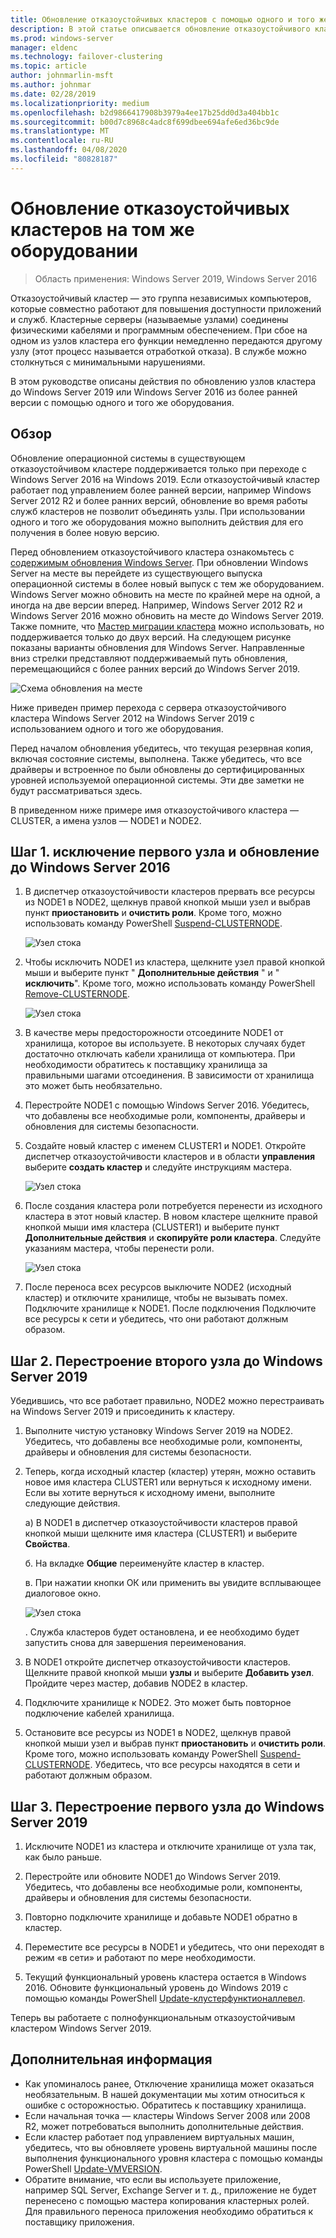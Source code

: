 ```yaml
---
title: Обновление отказоустойчивых кластеров с помощью одного и того же оборудования
description: В этой статье описывается обновление отказоустойчивого кластера с двумя узлами с использованием того же оборудования.
ms.prod: windows-server
manager: eldenc
ms.technology: failover-clustering
ms.topic: article
author: johnmarlin-msft
ms.author: johnmar
ms.date: 02/28/2019
ms.localizationpriority: medium
ms.openlocfilehash: b2d9866417908b3979a4ee17b25dd0d3a404bb1c
ms.sourcegitcommit: b00d7c8968c4adc8f699dbee694afe6ed36bc9de
ms.translationtype: MT
ms.contentlocale: ru-RU
ms.lasthandoff: 04/08/2020
ms.locfileid: "80828187"
---
```

# <a name="upgrading-failover-clusters-on-the-same-hardware"></a>Обновление отказоустойчивых кластеров на том же оборудовании

> Область применения: Windows Server 2019, Windows Server 2016

Отказоустойчивый кластер — это группа независимых компьютеров, которые совместно работают для повышения доступности приложений и служб. Кластерные серверы (называемые узлами) соединены физическими кабелями и программным обеспечением. При сбое на одном из узлов кластера его функции немедленно передаются другому узлу (этот процесс называется отработкой отказа). В службе можно столкнуться с минимальными нарушениями.

В этом руководстве описаны действия по обновлению узлов кластера до Windows Server 2019 или Windows Server 2016 из более ранней версии с помощью одного и того же оборудования.

## <a name="overview"></a>Обзор

Обновление операционной системы в существующем отказоустойчивом кластере поддерживается только при переходе с Windows Server 2016 на Windows 2019.  Если отказоустойчивый кластер работает под управлением более ранней версии, например Windows Server 2012 R2 и более ранних версий, обновление во время работы служб кластеров не позволит объединять узлы.  При использовании одного и того же оборудования можно выполнить действия для его получения в более новую версию.  

Перед обновлением отказоустойчивого кластера ознакомьтесь с [содержимым обновления Windows Server](../upgrade/upgrade-overview.md).  При обновлении Windows Server на месте вы перейдете из существующего выпуска операционной системы в более новый выпуск с тем же оборудованием. Windows Server можно обновить на месте по крайней мере на одной, а иногда на две версии вперед. Например, Windows Server 2012 R2 и Windows Server 2016 можно обновить на месте до Windows Server 2019.  Также помните, что [Мастер миграции кластера](https://blogs.msdn.microsoft.com/clustering/2012/06/25/how-to-move-highly-available-clustered-vms-to-windows-server-2012-with-the-cluster-migration-wizard/) можно использовать, но поддерживается только до двух версий. На следующем рисунке показаны варианты обновления для Windows Server. Направленные вниз стрелки представляют поддерживаемый путь обновления, перемещающийся с более ранних версий до Windows Server 2019.

![Схема обновления на месте](media/In-Place-Upgrade/In-Place-Upgrade-1.png)

Ниже приведен пример перехода с сервера отказоустойчивого кластера Windows Server 2012 на Windows Server 2019 с использованием одного и того же оборудования.  

Перед началом обновления убедитесь, что текущая резервная копия, включая состояние системы, выполнена.  Также убедитесь, что все драйверы и встроенное по были обновлены до сертифицированных уровней используемой операционной системы.  Эти две заметки не будут рассматриваться здесь.

В приведенном ниже примере имя отказоустойчивого кластера — CLUSTER, а имена узлов — NODE1 и NODE2.

## <a name="step-1-evict-first-node-and-upgrade-to-windows-server-2016"></a>Шаг 1. исключение первого узла и обновление до Windows Server 2016

1. В диспетчер отказоустойчивости кластеров прервать все ресурсы из NODE1 в NODE2, щелкнув правой кнопкой мыши узел и выбрав пункт **приостановить** и **очистить роли**.  Кроме того, можно использовать команду PowerShell [Suspend-CLUSTERNODE](https://docs.microsoft.com/powershell/module/failoverclusters/suspend-clusternode).

    ![Узел стока](media/In-Place-Upgrade/In-Place-Upgrade-2.png)

2. Чтобы исключить NODE1 из кластера, щелкните узел правой кнопкой мыши и выберите пункт " **Дополнительные действия** " и " **исключить**".  Кроме того, можно использовать команду PowerShell [Remove-CLUSTERNODE](https://docs.microsoft.com/powershell/module/failoverclusters/remove-clusternode).

    ![Узел стока](media/In-Place-Upgrade/In-Place-Upgrade-3.png)

3. В качестве меры предосторожности отсоедините NODE1 от хранилища, которое вы используете.  В некоторых случаях будет достаточно отключать кабели хранилища от компьютера.  При необходимости обратитесь к поставщику хранилища за правильными шагами отсоединения.  В зависимости от хранилища это может быть необязательно.

4. Перестройте NODE1 с помощью Windows Server 2016.  Убедитесь, что добавлены все необходимые роли, компоненты, драйверы и обновления для системы безопасности.

5. Создайте новый кластер с именем CLUSTER1 и NODE1.  Откройте диспетчер отказоустойчивости кластеров и в области **управления** выберите **создать кластер** и следуйте инструкциям мастера.

    ![Узел стока](media/In-Place-Upgrade/In-Place-Upgrade-4.png)

6. После создания кластера роли потребуется перенести из исходного кластера в этот новый кластер.  В новом кластере щелкните правой кнопкой мыши имя кластера (CLUSTER1) и выберите пункт **Дополнительные действия** и **скопируйте роли кластера**.  Следуйте указаниям мастера, чтобы перенести роли.

    ![Узел стока](media/In-Place-Upgrade/In-Place-Upgrade-5.png)

7.  После переноса всех ресурсов выключите NODE2 (исходный кластер) и отключите хранилище, чтобы не вызывать помех.  Подключите хранилище к NODE1.  После подключения Подключите все ресурсы к сети и убедитесь, что они работают должным образом.

## <a name="step-2-rebuild-second-node-to-windows-server-2019"></a>Шаг 2. Перестроение второго узла до Windows Server 2019

Убедившись, что все работает правильно, NODE2 можно перестраивать на Windows Server 2019 и присоединить к кластеру.

1. Выполните чистую установку Windows Server 2019 на NODE2. Убедитесь, что добавлены все необходимые роли, компоненты, драйверы и обновления для системы безопасности.

2. Теперь, когда исходный кластер (кластер) утерян, можно оставить новое имя кластера CLUSTER1 или вернуться к исходному имени.  Если вы хотите вернуться к исходному имени, выполните следующие действия.
   
   а) В NODE1 в диспетчер отказоустойчивости кластеров правой кнопкой мыши щелкните имя кластера (CLUSTER1) и выберите **Свойства**.
   
   б. На вкладке **Общие** переименуйте кластер в кластер.

   в. При нажатии кнопки ОК или применить вы увидите всплывающее диалоговое окно.

    ![Узел стока](media/In-Place-Upgrade/In-Place-Upgrade-6.png)

    . Служба кластеров будет остановлена, и ее необходимо будет запустить снова для завершения переименования.

3. В NODE1 откройте диспетчер отказоустойчивости кластеров.  Щелкните правой кнопкой мыши **узлы** и выберите **Добавить узел**.  Пройдите через мастер, добавив NODE2 в кластер.

4. Подключите хранилище к NODE2. Это может быть повторное подключение кабелей хранилища. 

5. Остановите все ресурсы из NODE1 в NODE2, щелкнув правой кнопкой мыши узел и выбрав пункт **приостановить** и **очистить роли**.  Кроме того, можно использовать команду PowerShell [Suspend-CLUSTERNODE](https://docs.microsoft.com/powershell/module/failoverclusters/suspend-clusternode).  Убедитесь, что все ресурсы находятся в сети и работают должным образом.

## <a name="step-3-rebuild-first-node-to-windows-server-2019"></a>Шаг 3. Перестроение первого узла до Windows Server 2019

1. Исключите NODE1 из кластера и отключите хранилище от узла так, как было раньше.

2. Перестройте или обновите NODE1 до Windows Server 2019.  Убедитесь, что добавлены все необходимые роли, компоненты, драйверы и обновления для системы безопасности.

3. Повторно подключите хранилище и добавьте NODE1 обратно в кластер.

4. Переместите все ресурсы в NODE1 и убедитесь, что они переходят в режим «в сети» и работают по мере необходимости.

5. Текущий функциональный уровень кластера остается в Windows 2016.  Обновите функциональный уровень до Windows 2019 с помощью команды PowerShell [Update-клустерфунктионаллевел](https://docs.microsoft.com/powershell/module/failoverclusters/update-clusterfunctionallevel).

Теперь вы работаете с полнофункциональным отказоустойчивым кластером Windows Server 2019.

## <a name="additional-notes"></a>Дополнительная информация

- Как упоминалось ранее, Отключение хранилища может оказаться необязательным.  В нашей документации мы хотим относиться к ошибке с осторожностью.  Обратитесь к поставщику хранилища.
- Если начальная точка — кластеры Windows Server 2008 или 2008 R2, может потребоваться выполнить дополнительные действия.
- Если кластер работает под управлением виртуальных машин, убедитесь, что вы обновляете уровень виртуальной машины после выполнения функционального уровня кластера с помощью команды PowerShell [Update-VMVERSION](https://docs.microsoft.com/powershell/module/hyper-v/update-vmversion).
- Обратите внимание, что если вы используете приложение, например SQL Server, Exchange Server и т. д., приложение не будет перенесено с помощью мастера копирования кластерных ролей.  Для правильного переноса приложения необходимо обратиться к поставщику приложения.